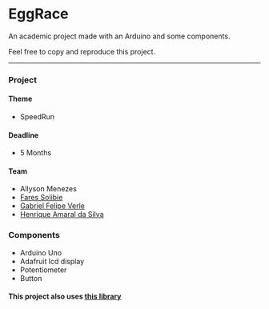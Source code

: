 <h1>EggRace</h1>
<p>An academic project made with an Arduino and some components.</p>
<p>Feel free to copy and reproduce this project.</p>
<hr>

<h3>Project</h3>

<h4>Theme</h4>
<ul><li>SpeedRun</li></ul>

<h4>Deadline</h4>
<ul><li>5 Months</li></ul>

<h4>Team</h4><ul>
    <li>Allyson Menezes</li>
    <li><a href="https://github.com/Faires12">Fares Solibie</a></li>
    <li><a href="https://github.com/Vrrl">Gabriel Felipe Verle</a></li>
    <li><a href="https://github.com/PaoFrito">Henrique Amaral da Silva</a></li></ul>

<h3>Components</h3><ul>
    <li>Arduino Uno</li>
    <li>Adafruit lcd display</li>
    <li>Potentiometer</li>
    <li>Button</li></ul>

<h4> This project also uses <a href="https://github.com/cbm80amiga/Arduino_ST7789_Fast">this library</a></h4>
